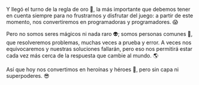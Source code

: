 Y llegó el turno de la regla de oro :trident:, la más importante que debemos tener en cuenta siempre para no frustrarnos y disfrutar del juego: a partir de este momento, nos convertiremos en programadoras y programadores. :scream:

Pero no somos seres mágicos ni nada raro :alien:; somos personas comunes :raising_hand:, que resolveremos problemas, muchas veces a prueba y error. A veces nos equivocaremos y nuestras soluciones fallarán, pero eso nos permitirá estar cada vez más cerca de la respuesta que cambie al mundo. :earth_americas:

Así que hoy nos convertimos en heroínas y héroes :muscle:, pero sin capa ni superpoderes. :sunglasses: 
